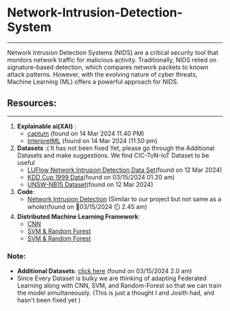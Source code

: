 # Network-Intrusion-Detection-System
---
Network Intrusion Detection Systems (NIDS) are a critical security tool that monitors network traffic for malicious activity. Traditionally, NIDS relied on signature-based detection, which compares network packets to known attack patterns. However, with the evolving nature of cyber threats, Machine Learning (ML) offers a powerful approach for NIDS.

## Resources:
---
1. __Explainable ai(XAI)__ :
   - [captum](https://captum.ai)  (found on 14 Mar 2024 11.40 PM)
   - [InterpretML](https://interpret.ml) (found on 14 Mar 2024 (11.50 pm)
2. __Datasets__ :( It has not been fixed Yet, please go through the Additional Datasets and make suggestions. We find CIC-ToN-IoT Dataset to be useful
   - [LUFlow Network Intrusion Detection Data Set](https://www.kaggle.com/datasets/mryanm/luflow-network-intrusion-detection-data-set)(found on 12 Mar 2024)
   - [KDD Cup 1999 Data](https://www.kaggle.com/datasets/galaxyh/kdd-cup-1999-data)(found on 03/15/2024 01.20 am)
   - [UNSW-NB15 Dataset](https://research.unsw.edu.au/projects/unsw-nb15-dataset)(found on 12 Mar 2024)
3. __Code__:
   - [Network Intrusion Detection](https://www.kaggle.com/code/pakinkitti/network-intrusion-detection) (Similar to our project but not same as a whole)(found on 📅03/15/2024 ⏲️ 2.45 am)
4. __Distributed Machine Learning Framework__:
   - [CNN](https://www.tensorflow.org/tutorials/distribute/multi_worker_with_keras)
   - [SVM & Random Forest](https://docs.dask.org/en/stable/)
   - [SVM & Random Forest](https://spark.apache.org)

### Note:
- __Additional Datasets__: [click here](https://staff.itee.uq.edu.au/marius/NIDS_datasets/) (found on 03/15/2024 2.0 am)
- Since Every Dataset is bulky we are thinking of adapting Federated Learning along with CNN, SVM, and Random-Forest so that we can train the model simultaneously. (This is just a thought I and Josith had, and hasn't been fixed yet )
